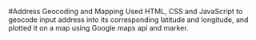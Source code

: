 #Address Geocoding and Mapping
Used HTML, CSS and JavaScript to geocode input address into its corresponding latitude and longitude, and plotted it on a map using Google maps api and marker.
